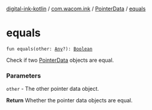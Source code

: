 [digital-ink-kotlin](../../index.md) / [com.wacom.ink](../index.md) / [PointerData](index.md) / [equals](./equals.md)

# equals

`fun equals(other: `[`Any`](https://kotlinlang.org/api/latest/jvm/stdlib/kotlin/-any/index.html)`?): `[`Boolean`](https://kotlinlang.org/api/latest/jvm/stdlib/kotlin/-boolean/index.html)

Check if two [PointerData](index.md) objects are equal.

### Parameters

`other` - The other pointer data object.

**Return**
Whether the pointer data objects are equal.

